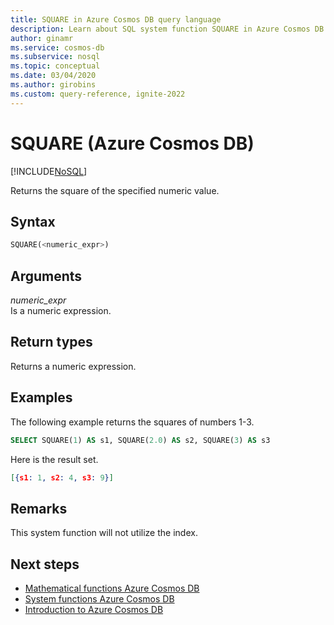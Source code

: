```yaml
---
title: SQUARE in Azure Cosmos DB query language
description: Learn about SQL system function SQUARE in Azure Cosmos DB.
author: ginamr
ms.service: cosmos-db
ms.subservice: nosql
ms.topic: conceptual
ms.date: 03/04/2020
ms.author: girobins
ms.custom: query-reference, ignite-2022
---
```

# SQUARE (Azure Cosmos DB)
[!INCLUDE[NoSQL](../../includes/appliesto-nosql.md)]

 Returns the square of the specified numeric value.  
  
## Syntax
  
```sql
SQUARE(<numeric_expr>)  
```  
  
## Arguments
  
*numeric_expr*  
   Is a numeric expression.  
  
## Return types
  
  Returns a numeric expression.  
  
## Examples
  
  The following example returns the squares of numbers 1-3.  
  
```sql
SELECT SQUARE(1) AS s1, SQUARE(2.0) AS s2, SQUARE(3) AS s3  
```  
  
 Here is the result set.  
  
```json
[{s1: 1, s2: 4, s3: 9}]  
```  

## Remarks

This system function will not utilize the index.

## Next steps

- [Mathematical functions Azure Cosmos DB](system-functions.yml)
- [System functions Azure Cosmos DB](system-functions.md)
- [Introduction to Azure Cosmos DB](../../introduction.md)
